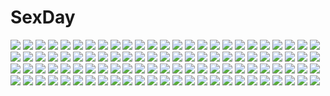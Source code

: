 # SexDay
![](https://konachan.com/image/e715c07513ba772d347961cb85dab975/Konachan.com%20-%20161861%20akemi_homura%20kaname_madoka%20mahou_shoujo_madoka_magica%20miki_sayaka%20mmco%20sakura_kyouko%20tomoe_mami.jpg)
![](https://konachan.com/jpeg/66a68e0f6f97ff50f719ddcebfbbae94/Konachan.com%20-%20306027%20bed%20black_hair%20blush%20book%20bow%20kuria_%28clear_trip_second%29%20long_hair%20original%20purple_eyes%20school_uniform%20skirt%20thighhighs%20zettai_ryouiki.jpg)
![](https://konachan.com/image/149ebf13ffbeffbd8e4bae0224f0ec19/Konachan.com%20-%20153650%20ass%20black_eyes%20black_hair%20blush%20breasts%20cleavage%20gloves%20headdress%20jpeg_artifacts%20no_bra%20original%20panties%20pointed_ears%20underboob%20underwear.jpg)
![](https://konachan.com/jpeg/167ee28e097eff19afe2be06a75757c9/Konachan.com%20-%2055726%2077%20blue_eyes%20dress%20kuu_%2877%29%20long_hair%20tenmaso%20white_hair.jpg)
![](https://konachan.com/image/877db447ae5e739c4f5a9af8f636d732/Konachan.com%20-%20204483%20anthropomorphism%20headband%20kantai_collection%20karutamo%20navel%20panties%20rensouhou-chan%20shimakaze_%28kancolle%29%20skirt%20thighhighs%20underwear%20upskirt.jpg)
![](https://konachan.com/image/60eb8727b3b1f5f0627a26db67abe02c/Konachan.com%20-%2065425%20book%20glasses%20nagato_yuki%20suzumiya_haruhi_no_yuutsu%20vector.jpg)
![](https://konachan.com/jpeg/1ec6b17277e580297ffdf45150cba1a7/Konachan.com%20-%20149370%20aete_mushisuru_kimi_to_no_mirai_%7Erelay_broadcast%7E%20alcot%20blue_eyes%20clouds%20game_cg%20misaki_souka%20sky%20tagme_%28artist%29%20water.jpg)
![](https://konachan.com/image/500e03251577f2bccb085079bb2fe4d9/Konachan.com%20-%20218818%20censored%20cum%20irina_e_tolstaia%20makita_maki%20nipples%20paizuri%20penis%20shinigami_no_testament.jpg)
![](https://konachan.com/jpeg/09b0957fa8197fe1d0f04035ddb5ad93/Konachan.com%20-%20187608%20animal%20christa_elliana_voltica%20fish%20glasses%20headphones%20kazenokaze%20original%20thighhighs%20underwater%20water%20wink.jpg)
![](https://konachan.com/image/f011396b3cb3d744480b88545b32eb4c/Konachan.com%20-%2017479%20aquaplus%20bikini%20clouds%20group%20komaki_manaka%20kousaka_tamaki%20leaf%20red_eyes%20red_hair%20scan%20sky%20swimsuit%20to_heart%20to_heart_2%20tonami_yuma%20water%20wink.jpg)
![](https://konachan.com/jpeg/77ac5d10d10ca03ce4186a55d16c47e1/Konachan.com%20-%2041159%20bikini%20breasts%20cleavage%20heart-work%20suzuhira_hiro%20swimsuit%20tagme.jpg)
![](https://konachan.com/jpeg/ad394e766e87c21dc48b14474cec0a77/Konachan.com%20-%20212023%20boots%20bow%20cape%20chain%20drink%20fairy%20fang%20gloves%20group%20hat%20horns%20male%20miko%20night%20phone%20scarf%20seiran%20skirt%20socks%20sunset%20sword%20touhou%20tree%20weapon%20wings.jpg)
![](https://konachan.com/image/e7ef4dd75964ef7b769f108b0b6837fe/Konachan.com%20-%2012621%20tagme.jpg)
![](https://konachan.com/image/bb10a4def695a502835c928b3599b07f/Konachan.com%20-%20183645%20bed%20blue_hair%20blush%20hatsune_miku%20long_hair%20nodakun%20purple_eyes%20slow_motion_%28vocaloid%29%20twintails%20vocaloid.jpg)
![](https://konachan.com/jpeg/6f4bc47004e46c46c01a2dea97f724b1/Konachan.com%20-%20268924%20book%20drink%20flowers%20guitar%20instrument%20leaves%20mask%20microphone%20moon%20night%20original%20pajamas%20phone%20pink_eyes%20pink_hair%20short_hair%20socks%20teracoot%20waifu2x.jpg)
![](https://konachan.com/image/3d3196f28d493a1fe36baa8e45090e48/Konachan.com%20-%20187616%20animal%20braids%20food%20fruit%20gloves%20hatsunatsu%20orange_hair%20original%20red_eyes%20short_hair%20translation_request.jpg)
![](https://konachan.com/jpeg/2de836d2b6fbc593771525e30c9377b4/Konachan.com%20-%2060211%20bra%20garter_belt%20kanzeon%20mac%20panties%20thighhighs%20underwear.jpg)
![](https://konachan.com/image/3967cfe79a44c32857c2fb5d2bd3a052/Konachan.com%20-%2046004%20kasuga_sunao%20komeiji_satori%20touhou.jpg)
![](https://konachan.com/image/240808f80b6c6f32165b1b938278b012/Konachan.com%20-%2065726%20kagamine_rin%20school_uniform%20vocaloid.jpg)
![](https://konachan.com/jpeg/0b35b1f6e4fced9b84bdd969b8c5d886/Konachan.com%20-%20198750%20akira_ry0%20black_hair%20choker%20headdress%20japanese_clothes%20long_hair%20necklace%20original%20purple_eyes%20thighhighs%20water.jpg)
![](https://konachan.com/image/2ae0f9a450f4c2874bacd19667c6ba77/Konachan.com%20-%20305531%20ball%20bikini%20blue_eyes%20blush%20braids%20clouds%20green_hair%20headband%20kikimi%20navel%20necklace%20sky%20swim_ring%20swimsuit%20tree%20twintails%20water%20watermark%20wink.jpg)
![](https://konachan.com/image/886683f651890bdd916fc560c20f458f/Konachan.com%20-%2012686%20gun%20gunslinger_girl%20henrietta%20rico%20triela%20weapon.jpg)
![](https://konachan.com/jpeg/481696d33d29fb689b5996993020b43c/Konachan.com%20-%2016827%20blue_hair%20blush%20green_eyes%20narukaze_minamo%20okano_makoto%20school_uniform%20twintails%20wind%3A_a_breath_of_heart.jpg)
![](https://konachan.com/image/9fced2844aeece15b1f64274435afb50/Konachan.com%20-%2015181%20gothic%20moon%20night%20pink_eyes%20rozen_maiden%20suigintou%20white_hair%20wings.jpg)
![](https://konachan.com/image/4171d6bc756d4e81cf94646c5812e4fb/Konachan.com%20-%209729%20clamp%20kurogane%20tsubasa_reservoir_chronicle.jpg)
![](https://konachan.com/image/4b42268d0e4b9e07f2234cd5df7a7870/Konachan.com%20-%20222267%20aqua_eyes%20blonde_hair%20braids%20brown_hair%20cape%20fang%20gloves%20long_hair%20pink_hair%20ponytail%20red_eyes%20scarf%20school_uniform%20signed%20yellow_eyes%20youqiniang.jpg)
![](https://konachan.com/image/cbfcd3359d4bd458ad3cb42879a763b8/Konachan.com%20-%20122082%20butterfly%20japanese_clothes%20pink_hair%20saigyouji_yuyuko%20touhou%20tree%20zounose.jpg)
![](https://konachan.com/jpeg/04e8382e721ecb413513366f42144c8b/Konachan.com%20-%20135404%20arishima_alice%20bed%20black_hair%20blush%20breasts%20censored%20cura%20game_cg%20lose%20monobeno%20navel%20necklace%20nipples%20nude%20pussy%20pussy_juice%20short_hair%20spread_legs.jpg)
![](https://konachan.com/image/1c1e0bbf45f61d2fdaf1bd031b475cd3/Konachan.com%20-%20159956%20aiura%20amaya_kanaka%20iwasawa_saki%20nagareboshi%20scarf%20uehara_ayuko.jpg)
![](https://konachan.com/image/fe4533d07e7e0f59e3580e2d4d8ca549/Konachan.com%20-%20159532%20blue_hair%20bow%20cirno%20fairy%20glasses%20gloves%20guitar%20instrument%20kantarou_%28nurumayutei%29%20touhou.jpg)
![](https://konachan.com/jpeg/6165308e66b59b376f378ea29d5be4ba/Konachan.com%20-%2081257%20mahou_shoujo_lyrical_nanoha%20mahou_shoujo_lyrical_nanoha_strikers%20nude%20takamachi_nanoha%20uncensored.jpg)
![](https://konachan.com/image/e4e246ac469ef00db3b376dd46779834/Konachan.com%20-%2045226%20animal_ears%20brown_hair%20catgirl%20chen%20chibi%20hat%20red%20red_eyes%20short_hair%20tail%20touhou%20zoom_layer.jpg)
![](https://konachan.com/image/1fb3d805192a0a42096c0356d1825edc/Konachan.com%20-%20124786%202girls%20demon%20hat%20koakuma%20monochrome%20patchouli_knowledge%20sketch%20sleeping%20takeuma%20touhou%20wings.jpg)
![](https://konachan.com/jpeg/62754149cd758cab10ede17f92bd4fce/Konachan.com%20-%20242504%20black_hair%20blush%20brown_eyes%20clouds%20drink%20group%20kimi_no_na_wa%20male%20miyamizu_mitsuha%20natori_sayaka%20ranma_%28kamenrideroz%29%20short_hair%20sky%20tachibana_taki.jpg)
![](https://konachan.com/image/3b9508f65590314427c7ed6be9e84648/Konachan.com%20-%20294910%20anthropomorphism%20bikini%20close%20girls_frontline%20gradient%20greem_bang%20long_hair%20swimsuit%20ump-45_%28girls_frontline%29%20yellow.jpg)
![](https://konachan.com/image/13ec0252179bed00cbd41fca28003c00/Konachan.com%20-%2042407%20all_male%20clamp%20code_geass%20kururugi_suzaku%20lelouch_lamperouge%20male.jpg)
![](https://konachan.com/image/35772da3e3091148a075d5d1ff9dd2bf/Konachan.com%20-%2074105%20komeiji_koishi%20komeiji_satori%20touhou.jpg)
![](https://konachan.com/image/f997e4e7dfa9f0caf2887f7c829804ce/Konachan.com%20-%20139148%20kamisama_no_memo_chou%20shinozaki_ayaka%20shionji_yuuko.jpg)
![](https://konachan.com/jpeg/38a9bf74b093fc7aafb36a319e7598b5/Konachan.com%20-%20285846%202girls%20blue_eyes%20bodysuit%20breast_grab%20brown_hair%20cameltoe%20fingering%20flowers%20green_eyes%20headband%20long_hair%20water%20watermark%20white_hair%20youqiniang%20yuri.jpg)
![](https://konachan.com/jpeg/366a10ebf61162816cdb74e237d858da/Konachan.com%20-%20288323%202girls%20animal_ears%20brown_hair%20catgirl%20hoodie%20hoshizora_rin%20hotechige%20hug%20koizumi_hanayo%20orange_hair%20purple_eyes%20short_hair%20tail%20wink.jpg)
![](https://konachan.com/image/777a39c8acde3f9757b37cfa8652324a/Konachan.com%20-%20301142%20artoria_pendragon_%28all%29%20barefoot%20bikini%20blonde_hair%20fate_grand_order%20fate_%28series%29%20iriehana%20long_hair%20ponytail%20swimsuit.jpg)
![](https://konachan.com/jpeg/443de4a8767f22a673dc72159c236f37/Konachan.com%20-%20124730%20fujibayashi_reona%20game_cg%20glasses%20maikaze_no_melt%20necklace%20tenmaso%20whirlpool.jpg)
![](https://konachan.com/image/57aa1790741546442d8e59196150da64/Konachan.com%20-%20158985%20animal%20bird%20black_hair%20clouds%20cross_akiha%20dress%20elbow_gloves%20feathers%20gloves%20long_hair%20original%20purple_eyes%20scenic%20sky%20sunset%20thighhighs%20water.jpg)
![](https://konachan.com/jpeg/5d40e61dce367bd9f0a706b852865507/Konachan.com%20-%2055189%20canaan%20dark%20oosawa_maria%20vector.jpg)
![](https://konachan.com/jpeg/23a1abbf4dba232f95efe1cdb35926d9/Konachan.com%20-%2076844%20flowers%20garden_%28galge%29%20himemiya_ruri%20nipples%20open_shirt%20panties%20pantyhose%20pink_hair%20scan%20tsurusaki_takahiro%20underwear.jpg)
![](https://konachan.com/image/a205993f5a471b64304b699beedbe33e/Konachan.com%20-%20148394%20bed%20blush%20breasts%20computer%20excel_%28shena%29%20long_hair%20nipples%20purple_hair%20pussy%20tagme%20thighhighs%20uncensored%20yellow_eyes.jpg)
![](https://konachan.com/jpeg/760e6d77c17dc5a6d8eee0891696a9f9/Konachan.com%20-%2062992%20ass%20candy%20censored%20lollipop%20panties%20penis%20purple_hair%20rosario%2Bvampire%20saipaco%20shirayuki_mizore%20thighhighs%20underwear.jpg)
![](https://konachan.com/image/8867dd7401cf375254bc0e6e79132f25/Konachan.com%20-%20166037%20blue_eyes%20blue_hair%20hatsune_miku%20long_hair%20starshadowmagician%20stockings%20twintails%20umbrella%20vocaloid.jpg)
![](https://konachan.com/jpeg/6b51a6b7b64f75f89677fceaf8cedd33/Konachan.com%20-%20187444%20amaya_haruko%20maken-ki%21%20takeda_hiromitsu%20third-party_edit%20white.jpg)
![](https://konachan.com/image/6325cba1ac9600457385fa51b5860818/Konachan.com%20-%2036981%20momose_mio%20pastel%20yukiusagi.jpg)
![](https://konachan.com/jpeg/b2b3013d5e43fdec5bdaba0ac5a98b36/Konachan.com%20-%20291337%20anus%20bed%20blush%20breast_hold%20breasts%20brown_hair%20game_cg%20green_eyes%20navel%20nipples%20nude%20pussy%20silkys_plus%20sumeragi_kohaku%20takigawa_kotori%20uncensored.jpg)
![](https://konachan.com/image/e0ea2920d7661e536ebc47fc6ce057ce/Konachan.com%20-%2067175%20gumi%20vocaloid.jpg)
![](https://konachan.com/image/217e38a6d3a0fca79f5dc5950f875faa/Konachan.com%20-%2077880%20asskiler%20book%20hat%20long_hair%20patchouli_knowledge%20purple_eyes%20ribbons%20touhou.jpg)
![](https://konachan.com/image/a039b26aa5dce598061e0e0b70bb6c31/Konachan.com%20-%2045177%20aizen_sousuke%20all_male%20bleach%20grimmjow_jeagerjaques%20ichimaru_gin%20male%20ulquiorra_schiffer.jpg)
![](https://konachan.com/image/cbc1ed78c88fe546fe132e3d063186db/Konachan.com%20-%2025884%20fate_%28series%29%20fate_stay_night%20illyasviel_von_einzbern%20summer.jpeg)
![](https://konachan.com/jpeg/45de4e0834ab60716de9c449f612a966/Konachan.com%20-%20223915%20braids%20cherry_blossoms%20dress%20flowers%20furyou_michi_%7Egang_road%20glasses%20long_hair%20petals%20phone%20purple_hair%20red_eyes%20soo_kyung_oh.jpg)
![](https://konachan.com/image/74181182b73bfff42c61776612aadc40/Konachan.com%20-%2012371%20chii%20chobits.jpg)
![](https://konachan.com/jpeg/e08966713a927b1fec5c56944587147b/Konachan.com%20-%20255626%20anthropomorphism%20azur_lane%20breasts%20cleavage%20clouds%20hat%20krab_%28artist%29%20long_hair%20pantyhose%20red_eyes%20sky%20water%20weapon%20white_hair.jpg)
![](https://konachan.com/image/151c17a22b4c5014f7fd16424e99f45b/Konachan.com%20-%2026681%20bamboo_blade%20kuwahara_sayako.jpg)
![](https://konachan.com/image/baaacb74594198c0eed8b31c68e70056/Konachan.com%20-%20285315%20black_hair%20breasts%20narisokonai_%28mmmikedaya%29%20navel%20nipples%20nude%20original.jpg)
![](https://konachan.com/image/4cb0f627ba5257b977a04dd4f488fed5/Konachan.com%20-%20182629%20all_male%20bubbles%20car%20clouds%20fusui%20male%20original%20sky.jpg)
![](https://konachan.com/jpeg/debad19b9b6b3af1718cb8c3c7679337/Konachan.com%20-%20189065%20anus%20blush%20bondage%20braids%20breasts%20censored%20game_cg%20gray_hair%20headband%20long_hair%20nipples%20no_bra%20nopan%20open_shirt%20pussy%20spread_legs%20syroh%20thighhighs.jpg)
![](https://konachan.com/image/f9845cf9e0ffc015ec2ad3cfa9d54b59/Konachan.com%20-%2072631%20beach%20blue_eyes%20breasts%20long_hair%20megurine_luka%20pink_hair%20vocaloid.jpg)
![](https://konachan.com/image/76dbfecbb0aab3cebfed93b9623c2d73/Konachan.com%20-%20229061%20animal%20aqua_hair%20blue_eyes%20blush%20bow%20bra%20building%20cat%20gray_hair%20kneehighs%20pink_hair%20puck%20rain%20red_eyes%20short_hair%20tree%20twins%20underwear%20water%20wet.jpg)
![](https://konachan.com/image/3dd6489a5f69ca7ab85253018f55f5d3/Konachan.com%20-%2013966%20faust%20guilty_gear.jpg)
![](https://konachan.com/image/313daf8b315fec3ce299a7ee536c5b01/Konachan.com%20-%20113813%20black_hair%20bou_nin%20camera%20clouds%20dress%20original%20scenic%20short_hair%20sky%20sunset.jpg)
![](https://konachan.com/image/9cb5af5f863bd651df5edca7904f0cc2/Konachan.com%20-%20175646%20animal_ears%20blonde_hair%20cherry_blossoms%20flowers%20foxgirl%20green_eyes%20jpeg_artifacts%20m_yumibakama%20miko%20original%20petals%20socks%20umbrella%20water.jpg)
![](https://konachan.com/image/f2e6d6637901ab2d1d897992f123dd01/Konachan.com%20-%20204704%202girls%20building%20flowers%20grass%20kneehighs%20original%20rainbow%20school_uniform%20shinobu_%28kobanatu%29%20socks%20stairs%20summer%20water.jpg)
![](https://konachan.com/image/5cf43709f1e6e26e5fcc4405b7443b75/Konachan.com%20-%20165754%20ass%20breasts%20brown_eyes%20brown_hair%20idolmaster%20idolmaster_cinderella_girls%20muhi11234%20nude%20oikawa_shizuku%20short_hair.jpg)
![](https://konachan.com/jpeg/0c13d659cbb32695a7b7e95042603ed2/Konachan.com%20-%20285030%20blush%20brown_hair%20flowers%20grass%20green_eyes%20leaves%20original%20panpaka_red%20school_uniform%20short_hair%20skirt.jpg)
![](https://konachan.com/image/2dbccdb143c4ee428f9e9de757066bd8/Konachan.com%20-%2065405%20amber%20darker_than_black%20yin.jpg)
![](https://konachan.com/image/cced4a4932eb77ab235dfee0943e22e9/Konachan.com%20-%20160168%20blue_hair%20dizzy%20guilty_gear%20infinote%20tail%20twintails%20wings.jpg)
![](https://konachan.com/jpeg/e68fbc89f5e2b463d4c4080d27d8ed45/Konachan.com%20-%20121705%20blue_eyes%20bow%20game_cg%20kisaki_mio%20komori_kei%20pink_hair%20pussy%20pussy_juice%20ricotta%20short_hair%20skirt%20skirt_lift%20spread_legs%20spread_pussy%20uncensored.jpg)
![](https://konachan.com/image/d1ccf6ba0239e233c3c50d175143d24c/Konachan.com%20-%20201036%20archer%20armor%20blonde_hair%20emiya_shirou%20fate_stay_night%20fate_%28series%29%20food%20male%20orange_hair%20parody%20saber%20short_hair%20sketch%20sword%20weapon%20white.jpg)
![](https://konachan.com/image/90af1bd516ebcaad39d55f1415616680/Konachan.com%20-%20160888%20ass%20barefoot%20bicolored_eyes%20dancho_%28dancyo%29%20dress%20flowers%20grass%20gray_hair%20original%20umbrella%20wet.jpg)
![](https://konachan.com/jpeg/8f865454602e26f0f2154e9e20e440b3/Konachan.com%20-%20198581%20armor%20blonde_hair%20building%20dark%20mivit%20original%20pixiv_fantasia%20polychromatic.jpg)
![](https://konachan.com/image/c83b2c00a0a048cad16cc7aefd6a398a/Konachan.com%20-%20186474%20book%20bra%20breasts%20cleavage%20drink%20froakie%20glasses%20headband%20nintendo%20open_shirt%20pokemon%20ryushin%20short_hair%20tagme%20thighhighs%20underwear%20white_hair.jpg)
![](https://konachan.com/image/1beb7cd322587dc48e6857a40716ce5e/Konachan.com%20-%2098051%20black_hair%20blue_eyes%20brown_eyes%20brown_hair%20grass%20gray_hair%20green_eyes%20mine_%281-1-1%29%20original%20school_uniform%20short_hair%20sky%20thighhighs%20water.jpg)
![](https://konachan.com/jpeg/366a10ebf61162816cdb74e237d858da/Konachan.com%20-%20288323%202girls%20animal_ears%20brown_hair%20catgirl%20hoodie%20hoshizora_rin%20hotechige%20hug%20koizumi_hanayo%20orange_hair%20purple_eyes%20short_hair%20tail%20wink.jpg)
![](https://konachan.com/jpeg/e040847ef103c29bae7abe0b90695149/Konachan.com%20-%20254293%20aqua_eyes%20blush%20breasts%20brown_hair%20clouds%20elbow_gloves%20game_cg%20gloves%20long_hair%20ponytail%20skirt%20sky%20splush_wave%20tagme_%28artist%29%20thighhighs.jpg)
![](https://konachan.com/jpeg/cf2dbbe91aeed0e3b660513b9efe6ae1/Konachan.com%20-%208828%20izumi_konata%20japanese_clothes%20lucky_star%20yukata.jpg)
![](https://konachan.com/image/02095ef3b740967741e8c336ace5993d/Konachan.com%20-%20163638%20blush%20breasts%20grisaia_no_kajitsu%20long_hair%20nipples%20nopan%20open_shirt%20oppai_kenmin%20purple%20sakaki_yumiko.jpg)
![](https://konachan.com/jpeg/6674c5ee19b9c466247aa96fb5e46daa/Konachan.com%20-%2088931%20chuck%20panty_%28character%29%20panty_%26_stocking_with_garterbelt.jpg)
![](https://konachan.com/image/861afa6af694fbe35bff8cd52a573f64/Konachan.com%20-%20110865%20rio%20super_blackjack.jpg)
![](https://konachan.com/image/55ccc275b02c2c43656a1bee88886333/Konachan.com%20-%2021347%20black_hair%20hakurei_reimu%20japanese_clothes%20long_hair%20miko%20purple_eyes%20ribbons%20touhou.jpg)
![](https://konachan.com/jpeg/57e9e1027ac639fa9426dfa3f8cda1d0/Konachan.com%20-%2055268%20migiwa_kazuha%20suzuhira_hiro%20swimsuit%20yosuga_no_sora.jpg)
![](https://konachan.com/image/7c1a740be1fe9121b1e474ebb5e707e6/Konachan.com%20-%2033720%20cross_channel%20matsuryuu%20tagme.jpg)
![](https://konachan.com/jpeg/dba5b4dc4371e7e509eed77ef4d5a757/Konachan.com%20-%20176926%202girls%20amagai_yukino%20black_hair%20blue_eyes%20brown_hair%20candysoft%20game_cg%20long_hair%20maid%20purple_eyes%20tsushima_hakari%20tsuyokiss_next.jpg)
![](https://konachan.com/image/5553e579984c1fd1a117db78fe8f335e/Konachan.com%20-%2016096%20animal_ears%20catgirl%20hinayuki_usa.jpg)
![](https://konachan.com/jpeg/7642a230535026d8b3daa19c121b474d/Konachan.com%20-%2035255%20izumi_konata%20lucky_star.jpg)
![](https://konachan.com/image/80e8122cf9504976c5aa7cd13da077b6/Konachan.com%20-%20105846%20animal%20animal_ears%20brown_hair%20bunny%20butterfly%20flowers%20forest%20green_eyes%20h%40ge%20original%20scenic%20short_hair%20tree.jpg)
![](https://konachan.com/image/c2b63e685969a08c4dfe244eedcd6388/Konachan.com%20-%2081486%20all_male%20bed%20happiness%20kakesu%20male%20purple_eyes%20trap%20watarase_jun%20wink.jpg)
![](https://konachan.com/image/eeaa87a75289b4c1f01a0dce567f36e7/Konachan.com%20-%2015631%20gun%20hermes%20kino%20kino_no_tabi%20kuroboshi_kouhaku%20weapon.jpg)
![](https://konachan.com/image/e7a3185838e108d3c46a9727c0386071/Konachan.com%20-%20270107%20blonde_hair%20blush%20braids%20drink%20long_hair%20male%20microphone%20panties%20ponytail%20satou_daiji%20shirt_lift%20thighhighs%20underwear%20undressing%20white_hair.jpg)
![](https://konachan.com/image/e360b15c5d9714bbbe599fd85820546f/Konachan.com%20-%205432%20itou_noiji%20sakai_chigusa%20shakugan_no_shana.jpg)
![](https://konachan.com/image/49047ce175a9ebdc7ba2477da12c23ee/Konachan.com%20-%2075413%20black_rock_shooter%20chain%20gun%20kuroi_mato%20sword%20weapon%20yukinon.jpg)
![](https://konachan.com/image/d455d033035a06e9eaee65942eeb583f/Konachan.com%20-%20179879%20animal%20animal_ears%20barefoot%20blue_hair%20horns%20horse%20joseph_lee%20long_hair%20original%20pegasus%20petals%20pointed_ears%20ponytail%20tail%20weapon%20wings%20yellow_eyes.jpg)
![](https://konachan.com/image/8d923766819f8971d8f133a100c6b155/Konachan.com%20-%20300849%20animal_ears%20black_eyes%20black_hair%20blush%20dress%20glasses%20kamu_kame%20long_hair%20original.jpg)
![](https://konachan.com/image/e65abdfa3d21c93346414f279abe4e26/Konachan.com%20-%2017270%20harima_kenji%20sawachika_eri%20school_rumble.jpg)
![](https://konachan.com/jpeg/e55391c061c014cf22ece2b909c54d54/Konachan.com%20-%20276619%20black_hair%20breasts%20cleavage%20guitar%20horns%20instrument%20japanese_clothes%20kobu_ride%20long_hair%20re%3Aact%20red_eyes%20sideboob%20ushio_tia.jpg)
